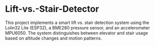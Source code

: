 # Lift-vs.-Stair-Detector
This project implements a smart lift vs. stair detection system using the Lolin32 Lite (ESP32), a BME280 pressure sensor, and an accelerometer MPU6050. The system distinguishes between elevator and stair usage based on altitude changes and motion patterns. 
